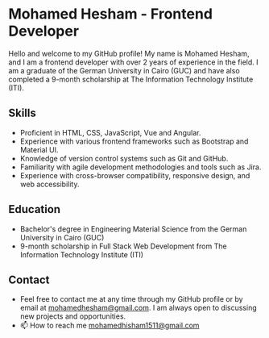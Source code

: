 # Mohamed Hesham - Frontend Developer

Hello and welcome to my GitHub profile! My name is Mohamed Hesham, and I am a frontend developer with over 2 years of experience in the field. I am a graduate of the German University in Cairo (GUC) and have also completed a 9-month scholarship at The Information Technology Institute (ITI).

## Skills

- Proficient in HTML, CSS, JavaScript, Vue and Angular.
- Experience with various frontend frameworks such as Bootstrap and Material UI.
- Knowledge of version control systems such as Git and GitHub.
- Familiarity with agile development methodologies and tools such as Jira.
- Experience with cross-browser compatibility, responsive design, and web accessibility.

## Education

- Bachelor's degree in Engineering Material Science from the German University in Cairo (GUC)
- 9-month scholarship in Full Stack Web Development from The Information Technology Institute (ITI)

## Contact

- Feel free to contact me at any time through my GitHub profile or by email at mohamedhesham@gmail.com. I am always open to discussing new projects and opportunities.
- 📫 How to reach me mohamedhisham1511@gmail.com

<!---
MohamedHesham1511/MohamedHesham1511 is a ✨ special ✨ repository because its `README.md` (this file) appears on your GitHub profile.
You can click the Preview link to take a look at your changes.
--->
